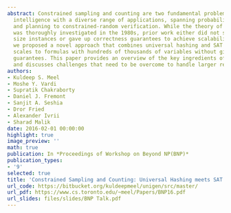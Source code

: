 ```yaml
---
abstract: Constrained sampling and counting are two fundamental problems in artificial
  intelligence with a diverse range of applications, spanning probabilistic reasoning
  and planning to constrained-random verification. While the theory of these problems
  was thoroughly investigated in the 1980s, prior work either did not scale to industrial
  size instances or gave up correctness guarantees to achieve scalability. Recently,
  we proposed a novel approach that combines universal hashing and SAT solving and
  scales to formulas with hundreds of thousands of variables without giving up correctness
  guarantees. This paper provides an overview of the key ingredients of the approach
  and discusses challenges that need to be overcome to handle larger real-world instances.
authors:
- Kuldeep S. Meel
- Moshe Y. Vardi
- Supratik Chakraborty
- Daniel J. Fremont
- Sanjit A. Seshia
- Dror Fried
- Alexander Ivrii
- Sharad Malik
date: 2016-02-01 00:00:00
highlight: true
image_preview: ''
math: true
publication: In *Proceedings of Workshop on Beyond NP(BNP)*
publication_types:
- '9'
selected: true
title: 'Constrained Sampling and Counting: Universal Hashing meets SAT Solving'
url_code: https://bitbucket.org/kuldeepmeel/unigen/src/master/
url_pdf: https://www.cs.toronto.edu/~meel/Papers/BNP16.pdf
url_slides: files/slides/BNP Talk.pdf
---
```


